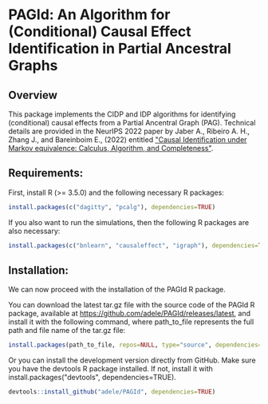 # PAGId: An Algorithm for (Conditional) Causal Effect Identification in Partial Ancestral Graphs

## Overview

This package implements the CIDP and IDP algorithms for identifying (conditional) causal effects from a Partial Ancentral Graph (PAG). Technical details are provided in the NeurIPS 2022 paper by Jaber A., Ribeiro A. H., Zhang J., and Bareinboim E., (2022) entitled ["Causal Identification under Markov equivalence: Calculus, Algorithm, and Completeness"](https://proceedings.neurips.cc/paper_files/paper/2022/hash/17a9ab4190289f0e1504bbb98d1d111a-Abstract-Conference.html).

## Requirements:

First, install R (>= 3.5.0) and the following necessary R packages:
```r
install.packages(c("dagitty", "pcalg"), dependencies=TRUE)
```

If you also want to run the simulations, then the following R packages are also necessary:
```r
install.packages(c("bnlearn", "causaleffect", "igraph"), dependencies=TRUE)
```

## Installation:

We can now proceed with the installation of the PAGId R package. 


You can download the latest tar.gz file with the source code of the PAGId R package, available at https://github.com/adele/PAGId/releases/latest, and install it with the following command, where path_to_file represents the full path and file name of the tar.gz file:

```r
install.packages(path_to_file, repos=NULL, type="source", dependencies=TRUE)
```

Or you can install the development version directly from GitHub. Make sure you have the devtools R package installed. If not, install it with install.packages("devtools", dependencies=TRUE).

```r
devtools::install_github("adele/PAGId", dependencies=TRUE)
```
